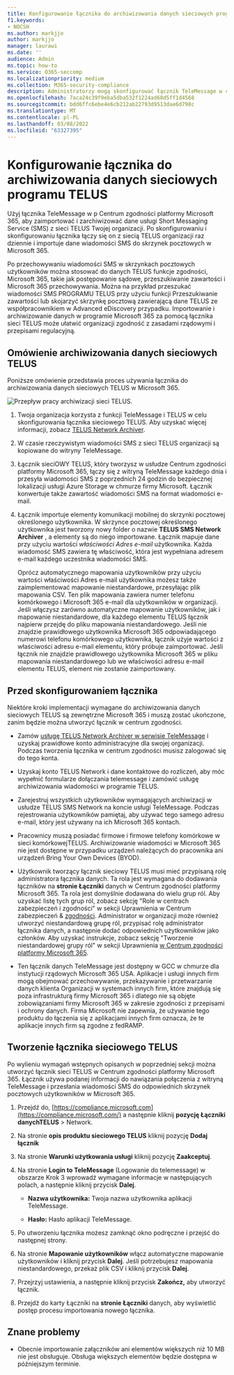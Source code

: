 ```yaml
---
title: Konfigurowanie łącznika do archiwizowania danych sieciowych programu TELUS w Microsoft 365
f1.keywords:
- NOCSH
ms.author: markjjo
author: markjjo
manager: laurawi
ms.date: ''
audience: Admin
ms.topic: how-to
ms.service: O365-seccomp
ms.localizationpriority: medium
ms.collection: M365-security-compliance
description: Administratorzy mogą skonfigurować łącznik TeleMessage w celu importowania i archiwizowania danych SMS z sieci TELUS w programie Microsoft 365. Dzięki temu można archiwizować dane ze źródeł danych innych firm w programie Microsoft 365, aby zarządzać danymi innych firm przy użyciu funkcji zgodności, takich jak archiwizacja ze względu na przepisy prawne, wyszukiwanie zawartości i zasady przechowywania.
ms.openlocfilehash: 7aca24c39f9eba5dba532f1224ad68d5ff1d4568
ms.sourcegitcommit: bdd6ffc6ebe4e6cb212ab22793d9513dae6d798c
ms.translationtype: MT
ms.contentlocale: pl-PL
ms.lasthandoff: 03/08/2022
ms.locfileid: "63327395"
---
```

# <a name="set-up-a-connector-to-archive-telus-network-data"></a>Konfigurowanie łącznika do archiwizowania danych sieciowych programu TELUS

Użyj łącznika TeleMessage w p Centrum zgodności platformy Microsoft 365, aby zaimportować i zarchiwizować dane usługi Short Messaging Service (SMS) z sieci TELUS Twojej organizacji. Po skonfigurowaniu i skonfigurowaniu łącznika łączy się on z siecią TELUS organizacji raz dziennie i importuje dane wiadomości SMS do skrzynek pocztowych w Microsoft 365.

Po przechowywaniu wiadomości SMS w skrzynkach pocztowych użytkowników można stosować do danych TELUS funkcje zgodności, Microsoft 365, takie jak postępowanie sądowe, przeszukiwanie zawartości i Microsoft 365 przechowywania. Można na przykład przeszukać wiadomości SMS PROGRAMU TELUS przy użyciu funkcji Przeszukiwanie zawartości lub skojarzyć skrzynkę pocztową zawierającą dane TELUS ze współpracownikiem w Advanced eDiscovery przypadku. Importowanie i archiwizowanie danych w programie Microsoft 365 za pomocą łącznika sieci TELUS może ułatwić organizacji zgodność z zasadami rządowymi i przepisami regulacyjną.

## <a name="overview-of-archiving-telus-network-data"></a>Omówienie archiwizowania danych sieciowych TELUS

Poniższe omówienie przedstawia proces używania łącznika do archiwizowania danych sieciowych TELUS w Microsoft 365.

![Przepływ pracy archiwizacji sieci TELUS.](../media/TelusNetworkConnectorWorkflow.png)

1. Twoja organizacja korzysta z funkcji TeleMessage i TELUS w celu skonfigurowania łącznika sieciowego TELUS. Aby uzyskać więcej informacji, zobacz [TELUS Network Archiver](https://www.telemessage.com/office365-activation-for-telus-network-archiver/).

2. W czasie rzeczywistym wiadomości SMS z sieci TELUS organizacji są kopiowane do witryny TeleMessage.

3. Łącznik sieciOWY TELUS, który tworzysz w usłudze Centrum zgodności platformy Microsoft 365, łączy się z witryną TeleMessage każdego dnia i przesyła wiadomości SMS z poprzednich 24 godzin do bezpiecznej lokalizacji usługi Azure Storage w chmurze firmy Microsoft. Łącznik konwertuje także zawartość wiadomości SMS na format wiadomości e-mail.

4. Łącznik importuje elementy komunikacji mobilnej do skrzynki pocztowej określonego użytkownika. W skrzynce pocztowej określonego użytkownika jest tworzony nowy folder o nazwie **TELUS SMS Network Archiver** , a elementy są do niego importowane. Łącznik mapuje dane przy użyciu wartości *właściwości Adres e-mail* użytkownika. Każda wiadomość SMS zawiera tę właściwość, która jest wypełniana adresem e-mail każdego uczestnika wiadomości SMS.

   Oprócz automatycznego mapowania użytkowników przy użyciu wartości właściwości Adres e-mail użytkownika możesz także zaimplementować mapowanie niestandardowe, przesyłając plik mapowania CSV. Ten plik mapowania zawiera numer telefonu komórkowego i Microsoft 365 e-mail dla użytkowników w organizacji. Jeśli włączysz zarówno automatyczne mapowanie użytkowników, jak i mapowanie niestandardowe, dla każdego elementu TELUS łącznik najpierw przejdę do pliku mapowania niestandardowego. Jeśli nie znajdzie prawidłowego użytkownika Microsoft 365 odpowiadającego numerowi telefonu komórkowego użytkownika, łącznik użyje wartości z właściwości adresu e-mail elementu, który próbuje zaimportować. Jeśli łącznik nie znajdzie prawidłowego użytkownika Microsoft 365 w pliku mapowania niestandardowego lub we właściwości adresu e-mail elementu TELUS, element nie zostanie zaimportowany.

## <a name="before-you-set-up-a-connector"></a>Przed skonfigurowaniem łącznika

Niektóre kroki implementacji wymagane do archiwizowania danych sieciowych TELUS są zewnętrzne Microsoft 365 i muszą zostać ukończone, zanim będzie można utworzyć łącznik w centrum zgodności.

- Zamów [usługę TELUS Network Archiver w serwisie TeleMessage](https://www.telemessage.com/mobile-archiver/order-mobile-archiver-for-o365) i uzyskaj prawidłowe konto administracyjne dla swojej organizacji. Podczas tworzenia łącznika w centrum zgodności musisz zalogować się do tego konta.

- Uzyskaj konto TELUS Network i dane kontaktowe do rozliczeń, aby móc wypełnić formularze dołączania telemessage i zamówić usługę archiwizowania wiadomości w programie TELUS.

- Zarejestruj wszystkich użytkowników wymagających archiwizacji w usłudze TELUS SMS Network na koncie usługi TeleMessage. Podczas rejestrowania użytkowników pamiętaj, aby używać tego samego adresu e-mail, który jest używany na ich Microsoft 365 kontach.

- Pracownicy muszą posiadać firmowe i firmowe telefony komórkowe w sieci komórkowejTELUS. Archiwizowanie wiadomości w Microsoft 365 nie jest dostępne w przypadku urządzeń należących do pracownika ani urządzeń Bring Your Own Devices (BYOD).

- Użytkownik tworzący łącznik sieciowy TELUS musi mieć przypisaną rolę administratora łącznika danych. Ta rola jest wymagana do dodawania łączników na **stronie Łączniki** danych w Centrum zgodności platformy Microsoft 365. Ta rola jest domyślnie dodawana do wielu grup ról. Aby uzyskać listę tych grup ról, zobacz sekcję "Role w centrach zabezpieczeń i zgodności" w sekcji Uprawnienia w Centrum zabezpieczeń & [zgodności](../security/office-365-security/permissions-in-the-security-and-compliance-center.md#roles-in-the-security--compliance-center). Administrator w organizacji może również utworzyć niestandardową grupę ról, przypisać rolę administrator łącznika danych, a następnie dodać odpowiednich użytkowników jako członków. Aby uzyskać instrukcje, zobacz sekcję "Tworzenie niestandardowej grupy ról" w sekcji Uprawnienia [w Centrum zgodności platformy Microsoft 365](microsoft-365-compliance-center-permissions.md#create-a-custom-role-group).

- Ten łącznik danych TeleMessage jest dostępny w GCC w chmurze dla instytucji rządowych Microsoft 365 USA. Aplikacje i usługi innych firm mogą obejmować przechowywanie, przekazywanie i przetwarzanie danych klienta Organizacji w systemach innych firm, które znajdują się poza infrastrukturą firmy Microsoft 365 i dlatego nie są objęte zobowiązaniami firmy Microsoft 365 w zakresie zgodności z przepisami i ochrony danych. Firma Microsoft nie zapewnia, że używanie tego produktu do łączenia się z aplikacjami innych firm oznacza, że te aplikacje innych firm są zgodne z fedRAMP.

## <a name="create-a-telus-network-connector"></a>Tworzenie łącznika sieciowego TELUS

Po wylieniu wymagań wstępnych opisanych w poprzedniej sekcji można utworzyć łącznik sieci TELUS w Centrum zgodności platformy Microsoft 365. Łącznik używa podanej informacji do nawiązania połączenia z witryną TeleMessage i przesłania wiadomości SMS do odpowiednich skrzynek pocztowych użytkowników w Microsoft 365.

1. Przejdź do, [https://compliance.microsoft.com](https://compliance.microsoft.com/) a następnie kliknij **pozycję Łączniki** **danychTELUS** >  Network.

2. Na stronie **opis produktu sieciowego TELUS** kliknij pozycję **Dodaj łącznik**

3. Na stronie **Warunki użytkowania usługi** kliknij pozycję **Zaakceptuj**.

4. Na stronie **Login to TeleMessage** (Logowanie do telemessage) w obszarze Krok 3 wprowadź wymagane informacje w następujących polach, a następnie kliknij przycisk **Dalej**.

   - **Nazwa użytkownika:** Twoja nazwa użytkownika aplikacji TeleMessage.

   - **Hasło:** Hasło aplikacji TeleMessage.

5. Po utworzeniu łącznika możesz zamknąć okno podręczne i przejść do następnej strony.

6. Na stronie **Mapowanie użytkowników** włącz automatyczne mapowanie użytkowników i kliknij przycisk **Dalej**. Jeśli potrzebujesz mapowania niestandardowego, przekaż plik CSV i kliknij przycisk **Dalej**.

7. Przejrzyj ustawienia, a następnie kliknij przycisk **Zakończ,** aby utworzyć łącznik.

8. Przejdź do karty Łączniki na **stronie Łączniki** danych, aby wyświetlić postęp procesu importowania nowego łącznika.

## <a name="known-issues"></a>Znane problemy

- Obecnie importowanie załączników ani elementów większych niż 10 MB nie jest obsługuje. Obsługa większych elementów będzie dostępna w późniejszym terminie.

